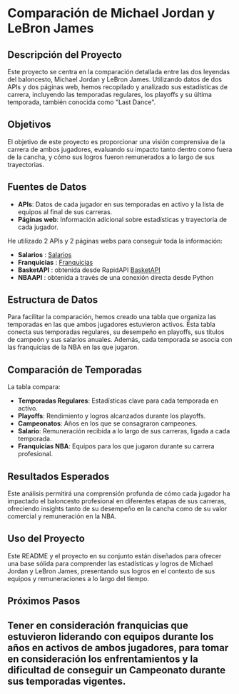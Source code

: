 
# Comparación de Michael Jordan y LeBron James

## Descripción del Proyecto
Este proyecto se centra en la comparación detallada entre las dos leyendas del baloncesto, Michael Jordan y LeBron James. Utilizando datos de dos APIs y dos páginas web, hemos recopilado y analizado sus estadísticas de carrera, incluyendo las temporadas regulares, los playoffs y su última temporada, también conocida como "Last Dance".

## Objetivos
El objetivo de este proyecto es proporcionar una visión comprensiva de la carrera de ambos jugadores, evaluando su impacto tanto dentro como fuera de la cancha, y cómo sus logros fueron remunerados a lo largo de sus trayectorias.

## Fuentes de Datos
- **APIs**: Datos de cada jugador en sus temporadas en activo y la lista de equipos al final de sus carreras.
- **Páginas web**: Información adicional sobre estadísticas y trayectoria de cada jugador.

He utilizado 2 APIs y 2 páginas webs para conseguir toda la información:
- **Salarios** : [Salarios](https://hoopshype.com/player/michael-jordan/salary/)
- **Franquicias** : [Franquicias](https://www.basketball-reference.com/teams/)
- **BasketAPI** : obtenida desde RapidAPI [BasketAPI](https://rapidapi.com/fluis.lacasse/api/basketapi1)
- **NBAAPI** : obtenida a través de una conexión directa desde Python

## Estructura de Datos
Para facilitar la comparación, hemos creado una tabla que organiza las temporadas en las que ambos jugadores estuvieron activos. Esta tabla conecta sus temporadas regulares, su desempeño en playoffs, sus títulos de campeón y sus salarios anuales. Además, cada temporada se asocia con las franquicias de la NBA en las que jugaron.

## Comparación de Temporadas
La tabla compara:

- **Temporadas Regulares**: Estadísticas clave para cada temporada en activo.
- **Playoffs**: Rendimiento y logros alcanzados durante los playoffs.
- **Campeonatos**: Años en los que se consagraron campeones.
- **Salario**: Remuneración recibida a lo largo de sus carreras, ligada a cada temporada.
- **Franquicias NBA**: Equipos para los que jugaron durante su carrera profesional.

## Resultados Esperados
Este análisis permitirá una comprensión profunda de cómo cada jugador ha impactado el baloncesto profesional en diferentes etapas de sus carreras, ofreciendo insights tanto de su desempeño en la cancha como de su valor comercial y remuneración en la NBA.

## Uso del Proyecto
Este README y el proyecto en su conjunto están diseñados para ofrecer una base sólida para comprender las estadísticas y logros de Michael Jordan y LeBron James, presentando sus logros en el contexto de sus equipos y remuneraciones a lo largo del tiempo.

## Próximos Pasos
Tener en consideración franquicias que estuvieron liderando con equipos durante los años en activos de ambos jugadores, para tomar en consideración los enfrentamientos y la dificultad de conseguir un Campeonato durante sus temporadas vigentes.
---
